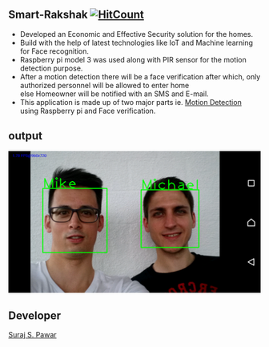 
## Smart-Rakshak    [![HitCount](http://hits.dwyl.io/ssp4all/Smart-Rakshak.svg)](http://hits.dwyl.io/ssp4all/Smart-Rakshak)


  + Developed an Economic and Effective Security solution for the homes.
  + Build with the help of latest technologies like IoT and Machine learning for Face recognition.
  + Raspberry pi model 3 was used along with PIR sensor for the motion detection purpose.
  + After a motion detection there will be a face verification after which, only authorized personnel will be allowed to enter home   
    else Homeowner will be notified with an SMS and E-mail.
  + This application is made up of two major parts ie. [Motion Detection](https://github.com/ssp4all/Motion-Detection)  using Raspberry pi and Face verification.



  
## output
![output](demo.jpg)

## Developer
[Suraj S. Pawar](https://github.com/ssp4all)

